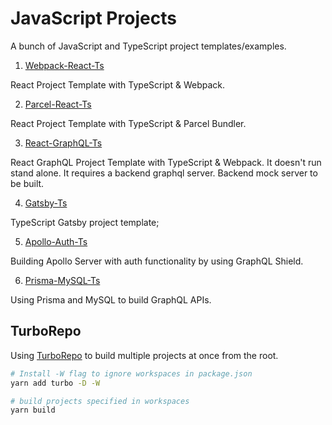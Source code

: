 # JavaScript Projects

A bunch of JavaScript and TypeScript project templates/examples.

1. [Webpack-React-Ts](./Webpack-React-Ts)

React Project Template with TypeScript & Webpack.

2. [Parcel-React-Ts](./Parcel-React-Ts)

React Project Template with TypeScript & Parcel Bundler.

3. [React-GraphQL-Ts](./React-GraphQL-Ts)

React GraphQL Project Template with TypeScript & Webpack. It doesn't run stand alone. It requires a backend graphql server. Backend mock server to be built.

4. [Gatsby-Ts](./Gatsby-Ts)

TypeScript Gatsby project template;

5. [Apollo-Auth-Ts](./Apollo-Auth-Ts)

Building Apollo Server with auth functionality by using GraphQL Shield.

6. [Prisma-MySQL-Ts](./Prisma-MySQL-Ts)

Using Prisma and MySQL to build GraphQL APIs.

## TurboRepo

Using [TurboRepo](https://turborepo.org/docs/getting-started) to build multiple projects at once from the root.

```bash
# Install -W flag to ignore workspaces in package.json
yarn add turbo -D -W

# build projects specified in workspaces
yarn build
```

